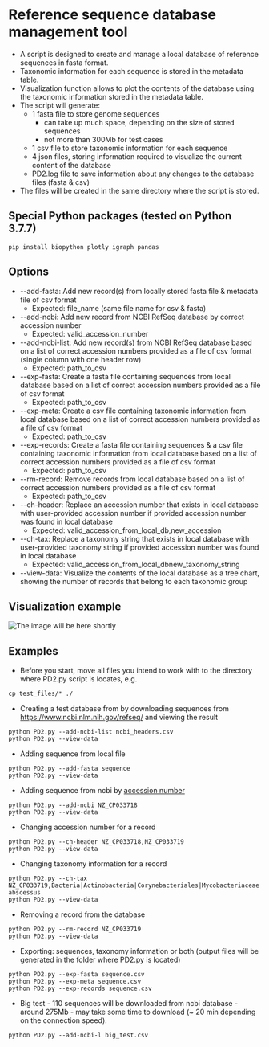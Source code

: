 # Reference sequence database management tool
- A script is designed to create and manage a local database of reference sequences in fasta format.
- Taxonomic information for each sequence is stored in the metadata table.
- Visualization function allows to plot the contents of the database using the taxonomic information stored in the metadata table.
- The script will generate:
    - 1 fasta file to store genome sequences 
      - can take up much space, depending on the size of stored sequences
      - not more than 300Mb for test cases
    - 1 csv file to store taxonomic information for each sequence 
    - 4 json files, storing information required to visualize the current content of the database
    - PD2.log file to save information about any changes to the database files (fasta & csv)
- The files will be created in the same directory where the script is stored.
## Special Python packages (tested on Python 3.7.7)
```
pip install biopython plotly igraph pandas
```
## Options
- --add-fasta: Add new record(s) from locally stored fasta file & metadata file of csv format 
  - Expected: file_name (same file name for csv & fasta)
- --add-ncbi: Add new record from NCBI RefSeq database by correct accession number 
  - Expected: valid_accession_number
- --add-ncbi-list: Add new record(s) from NCBI RefSeq database based on a list of correct accession numbers provided as a file of csv format (single column with one header row)
  - Expected: path_to_csv
- --exp-fasta: Create a fasta file containing sequences from local database based on a list of correct accession numbers provided as a file of csv format 
  - Expected: path_to_csv
- --exp-meta: Create a csv file containing taxonomic information from local database based on a list of correct accession numbers provided as a file of csv format
  - Expected: path_to_csv
- --exp-records: Create a fasta file containing sequences & a csv file containing taxonomic information from local database
     based on a list of correct accession numbers provided as a file of csv format 
  - Expected: path_to_csv
- --rm-record: Remove records from local database based on a list of correct accession numbers provided as a file of csv format 
  - Expected: path_to_csv
- --ch-header: Replace an accession number that exists in local database with user-provided accession number if provided accession number was found in local database 
  - Expected: valid_accession_from_local_db,new_accession
- --ch-tax: Replace a taxonomy string that exists in local database with user-provided taxonomy string if provided accession number was found in local database 
  - Expected: valid_accession_from_local_dbnew_taxonomy_string
- --view-data: Visualize the contents of the local database as a tree chart, showing the number of records that belong to each taxonomic group
## Visualization example
![The image will be here shortly](https://github.com/omegatro/UNPG/blob/datz5032_final/newplot.jpg?raw=true)

## Examples
- Before you start, move all files you intend to work with to the directory where PD2.py script is locates, e.g.
```
cp test_files/* ./
```
- Creating a test database from by downloading sequences 
from https://www.ncbi.nlm.nih.gov/refseq/ and viewing the result
```
python PD2.py --add-ncbi-list ncbi_headers.csv
python PD2.py --view-data
```
- Adding sequence from local file
```
python PD2.py --add-fasta sequence
python PD2.py --view-data
```
- Adding sequence from ncbi by [accession number](https://www.ncbi.nlm.nih.gov/genbank/samplerecord/#:~:text=An%20accession%20number%20applies%20to,the%20type%20of%20sequence%20record.)
```
python PD2.py --add-ncbi NZ_CP033718
python PD2.py --view-data
```
- Changing accession number for a record
```
python PD2.py --ch-header NZ_CP033718,NZ_CP033719
python PD2.py --view-data
```
- Changing taxonomy information for a record
```
python PD2.py --ch-tax NZ_CP033719,Bacteria|Actinobacteria|Corynebacteriales|Mycobacteriaceae|Mycobacteroides|Mycobacteroides abscessus
python PD2.py --view-data
```
- Removing a record from the database
```
python PD2.py --rm-record NZ_CP033719
python PD2.py --view-data
```
- Exporting: sequences, taxonomy information or both (output files will be generated in the folder where PD2.py is located)
```
python PD2.py --exp-fasta sequence.csv
python PD2.py --exp-meta sequence.csv
python PD2.py --exp-records sequence.csv
```
- Big test - 110 sequences will be downloaded from ncbi database - around 275Mb - may take some time to download (~ 20 min depending on the connection speed).
```
python PD2.py --add-ncbi-l big_test.csv
```
